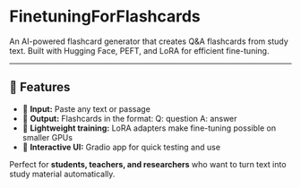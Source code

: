 # FinetuningForFlashcards
An AI-powered flashcard generator that creates Q&amp;A flashcards from study text.
Built with Hugging Face, PEFT, and LoRA for efficient fine-tuning.

---

## 🚀 Features
- 🔹 **Input:** Paste any text or passage  
- 🔹 **Output:** Flashcards in the format: Q: question A: answer
- 🔹 **Lightweight training:** LoRA adapters make fine-tuning possible on smaller GPUs  
- 🔹 **Interactive UI:** Gradio app for quick testing and use  

Perfect for **students, teachers, and researchers** who want to turn text into study material automatically.
